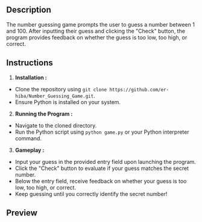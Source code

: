 ## Description
The number guessing game prompts the user to guess a number between 1 and 100. After inputting their guess and clicking the "Check" button, the program provides feedback on whether the guess is too low, too high, or correct.
## Instructions
1. **Installation :**  
  - Clone the repository using `git clone https://github.com/er-hiba/Number_Guessing_Game.git`.
  - Ensure Python is installed on your system.
2. **Running the Program :**
  - Navigate to the cloned directory.
  - Run the Python script using `python game.py` or your Python interpreter command.
3. **Gameplay :**
  - Input your guess in the provided entry field upon launching the program.
  - Click the "Check" button to evaluate if your guess matches the secret number.
  - Below the entry field, receive feedback on whether your guess is too low, too high, or correct.
  - Keep guessing until you correctly identify the secret number!
## Preview
